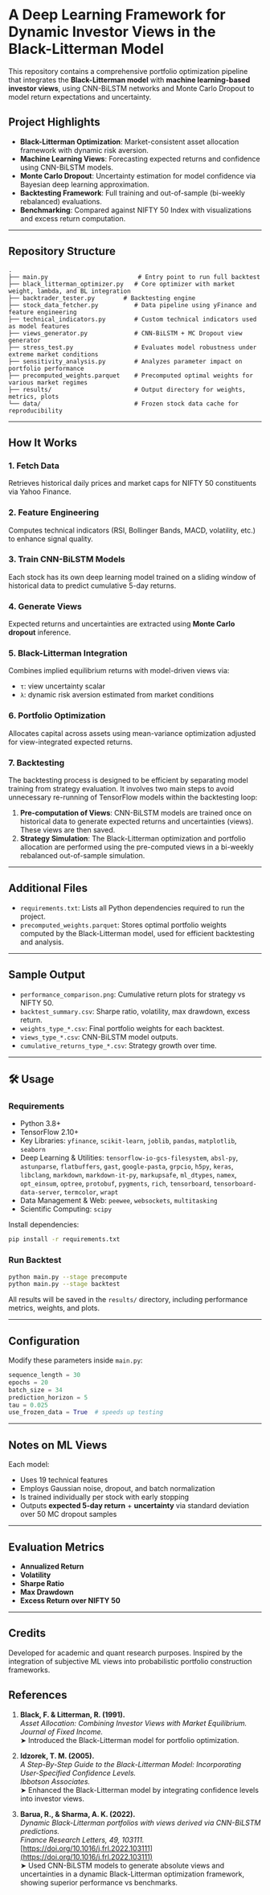 # A Deep Learning Framework for Dynamic Investor Views in the Black-Litterman Model

This repository contains a comprehensive portfolio optimization pipeline that integrates the **Black-Litterman model** with **machine learning-based investor views**, using CNN-BiLSTM networks and Monte Carlo Dropout to model return expectations and uncertainty.

## Project Highlights

- **Black-Litterman Optimization**: Market-consistent asset allocation framework with dynamic risk aversion.
- **Machine Learning Views**: Forecasting expected returns and confidence using CNN-BiLSTM models.
- **Monte Carlo Dropout**: Uncertainty estimation for model confidence via Bayesian deep learning approximation.
- **Backtesting Framework**: Full training and out-of-sample (bi-weekly rebalanced) evaluations.
- **Benchmarking**: Compared against NIFTY 50 Index with visualizations and excess return computation.

---

## Repository Structure

```
.
├── main.py                         # Entry point to run full backtest
├── black_litterman_optimizer.py   # Core optimizer with market weight, lambda, and BL integration
├── backtrader_tester.py        # Backtesting engine
├── stock_data_fetcher.py          # Data pipeline using yFinance and feature engineering
├── technical_indicators.py        # Custom technical indicators used as model features
├── views_generator.py             # CNN-BiLSTM + MC Dropout view generator
├── stress_test.py                 # Evaluates model robustness under extreme market conditions
├── sensitivity_analysis.py        # Analyzes parameter impact on portfolio performance
├── precomputed_weights.parquet    # Precomputed optimal weights for various market regimes
├── results/                       # Output directory for weights, metrics, plots
└── data/                          # Frozen stock data cache for reproducibility
```

---

## How It Works

### 1. Fetch Data

Retrieves historical daily prices and market caps for NIFTY 50 constituents via Yahoo Finance.

### 2. Feature Engineering

Computes technical indicators (RSI, Bollinger Bands, MACD, volatility, etc.) to enhance signal quality.

### 3. Train CNN-BiLSTM Models

Each stock has its own deep learning model trained on a sliding window of historical data to predict cumulative 5-day returns.

### 4. Generate Views

Expected returns and uncertainties are extracted using **Monte Carlo dropout** inference.

### 5. Black-Litterman Integration

Combines implied equilibrium returns with model-driven views via:

- `τ`: view uncertainty scalar
- `λ`: dynamic risk aversion estimated from market conditions

### 6. Portfolio Optimization

Allocates capital across assets using mean-variance optimization adjusted for view-integrated expected returns.

### 7. Backtesting

The backtesting process is designed to be efficient by separating model training from strategy evaluation. It involves two main steps to avoid unnecessary re-running of TensorFlow models within the backtesting loop:

1.  **Pre-computation of Views**: CNN-BiLSTM models are trained once on historical data to generate expected returns and uncertainties (views). These views are then saved.
2.  **Strategy Simulation**: The Black-Litterman optimization and portfolio allocation are performed using the pre-computed views in a bi-weekly rebalanced out-of-sample simulation.

---

## Additional Files

- `requirements.txt`: Lists all Python dependencies required to run the project.
- `precomputed_weights.parquet`: Stores optimal portfolio weights computed by the Black-Litterman model, used for efficient backtesting and analysis.

---

## Sample Output

- `performance_comparison.png`: Cumulative return plots for strategy vs NIFTY 50.
- `backtest_summary.csv`: Sharpe ratio, volatility, max drawdown, excess return.
- `weights_type_*.csv`: Final portfolio weights for each backtest.
- `views_type_*.csv`: CNN-BiLSTM model outputs.
- `cumulative_returns_type_*.csv`: Strategy growth over time.

---

## 🛠️ Usage

### Requirements

- Python 3.8+
- TensorFlow 2.10+
- Key Libraries: `yfinance`, `scikit-learn`, `joblib`, `pandas`, `matplotlib`, `seaborn`
- Deep Learning & Utilities: `tensorflow-io-gcs-filesystem`, `absl-py`, `astunparse`, `flatbuffers`, `gast`, `google-pasta`, `grpcio`, `h5py`, `keras`, `libclang`, `markdown`, `markdown-it-py`, `markupsafe`, `ml_dtypes`, `namex`, `opt_einsum`, `optree`, `protobuf`, `pygments`, `rich`, `tensorboard`, `tensorboard-data-server`, `termcolor`, `wrapt`
- Data Management & Web: `peewee`, `websockets`, `multitasking`
- Scientific Computing: `scipy`

Install dependencies:

```bash
pip install -r requirements.txt
```

### Run Backtest

```bash
python main.py --stage precompute
python main.py --stage backtest
```

All results will be saved in the `results/` directory, including performance metrics, weights, and plots.

---

## Configuration

Modify these parameters inside `main.py`:

```python
sequence_length = 30
epochs = 20
batch_size = 34
prediction_horizon = 5
tau = 0.025
use_frozen_data = True  # speeds up testing
```

---

## Notes on ML Views

Each model:

- Uses 19 technical features
- Employs Gaussian noise, dropout, and batch normalization
- Is trained individually per stock with early stopping
- Outputs **expected 5-day return** + **uncertainty** via standard deviation over 50 MC dropout samples

---

## Evaluation Metrics

- **Annualized Return**
- **Volatility**
- **Sharpe Ratio**
- **Max Drawdown**
- **Excess Return over NIFTY 50**

---

## Credits

Developed for academic and quant research purposes. Inspired by the integration of subjective ML views into probabilistic portfolio construction frameworks.

## References

1. **Black, F. & Litterman, R. (1991).**  
   _Asset Allocation: Combining Investor Views with Market Equilibrium._  
   _Journal of Fixed Income._  
   ➤ Introduced the Black-Litterman model for portfolio optimization.

2. **Idzorek, T. M. (2005).**  
   _A Step-By-Step Guide to the Black-Litterman Model: Incorporating User-Specified Confidence Levels._  
   _Ibbotson Associates._  
   ➤ Enhanced the Black-Litterman model by integrating confidence levels into investor views.

3. **Barua, R., & Sharma, A. K. (2022).**  
   _Dynamic Black-Litterman portfolios with views derived via CNN-BiLSTM predictions._  
   _Finance Research Letters, 49, 103111._  
   [https://doi.org/10.1016/j.frl.2022.103111](https://doi.org/10.1016/j.frl.2022.103111)  
   ➤ Used CNN-BiLSTM models to generate absolute views and uncertainties in a dynamic Black-Litterman optimization framework, showing superior performance vs benchmarks.
